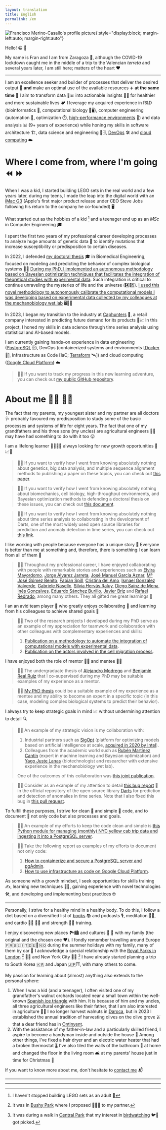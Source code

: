 ```yaml
---
layout: translation
title: English
permalink: /en
---
```


![Francisco Merino-Casallo's profile picture](images/profile-circle-small.png){:style="display:block; margin-left:auto; margin-right:auto"}

Hello! :grinning: :wave:

My name is Fran and I am from Zaragoza :city_sunrise:, although the COVID-19 lockdown caught me in the middle of a trip to the Valencian *terreta* and several years later, I am still here; matters of the heart :heart:

***

I am an excellence seeker and builder of processes that deliver the desired output :bullettrain_front: **and** make an optimal use of the available resources :airplane: **at the same time** :ship: I aim to transform data :microscope::bar_chart: into actionable insights :pill::bulb: for healthier and more sustainable lives :camping: I leverage my acquired experience in R&D (bioinformatics :dna:, computational biology :microscope::desktop_computer:), computer engineering (automation :robot:, optimization :stopwatch:, [high-performance environments](https://en.wikipedia.org/wiki/High-performance_computing) :rocket:) and data analysis :bar_chart: (9+ years of experience) while honing my skills in software architecture :building_construction:, data science and engineering :abacus::file_cabinet:, [DevOps](https://en.wikipedia.org/wiki/DevOps) :hammer_and_wrench: and [cloud computing](https://en.wikipedia.org/wiki/Cloud_computing) :cloud:

# Where I come from, where I'm going :rewind: :fast_forward:

When I was a kid, I started building LEGO sets in the real world and a few years later, during my teens, I made the leap into the digital world with an [iMac G3](https://en.wikipedia.org/wiki/IMac_G3) (Apple's first major product release under CEO Steve Jobs following his return to the company he co-founded) :desktop_computer:

What started out as the hobbies of a kid [^1] and a teenager end up as an *MSc* in Computer Engineering :mortar_board:

I spent the first two years of my professional career developing processes to analyze huge amounts of genetic data :dna: to identify mutations that increase susceptibility or predisposition to certain diseases.

In 2022, I defended [my doctoral thesis](https://bit.ly/3ZvdCZz) :mortar_board: in Biomedical Engineering, focused on modeling and predicting the behavior of complex biological systems :crystal_ball::microscope: [During my PhD, I implemented an autonomous methodology based on Bayesian optimization techniques that facilitates the integration of theoretical studies with experimental data](https://bit.ly/3YWEfpp). Such integration is critical to continue unraveling the mysteries of life and the universe (:four::two:). [I used this novel methodology to autonomously calibrate the computational models I was developing based on experimental data collected by my colleagues at the mechanobiology wet lab](https://bit.ly/3UHVPuY) :desktop_computer::arrows_counterclockwise::microscope:

In 2023, I began my transition to the industry at [Caphunters](https://caphunters.com/en/) :billed_cap:, a retail company interested in predicting future demand for its products :crystal_ball::chart_with_upwards_trend: In this project, I honed my skills in data science through time series analysis using statistical and AI-based models.

I am currently gaining hands-on experience in data engineering ([PostgreSQL](https://www.postgresql.org/) :file_cabinet:), DevOps (containerized systems and environments [[Docker](https://www.docker.com/) :whale2:], Infrastructure as Code [IaC; [Terraform](https://www.terraform.io/) :artificial_satellite:]) and cloud computing ([Google Cloud Platform](https://cloud.google.com/)) :cloud:

> :sassy_man: If you want to track my progress in this new learning adventure, you can check out [my public GitHub repository](https://bit.ly/3Y5erHr).

# About me :man_scientist: :man_technologist:

The fact that my parents, my youngest sister and my partner are all doctors :stethoscope: probably favoured my predisposition to study some of the basic processes and systems of life for eight years. The fact that one of my grandfathers and his three sons (my uncles) are agricultural engineers :man_farmer: may have had something to do with it too :stuck_out_tongue:

I am a lifelong learner :open_book::memo::man_scientist: always looking for new growth opportunities :repeat::chart_with_upwards_trend::rocket:

> :sassy_man: If you want to verify how I went from knowing absolutely nothing about genetics, big data analysis, and multiple sequence alignment methods to publishing a paper on these topics, you can check out [this paper](https://bit.ly/3TEFkPV).

> :sassy_man: If you want to verify how I went from knowing absolutely nothing about biomechanics, cell biology, high-throughput environments, and Bayesian optimization methods to defending a doctoral thesis on these issues, you can check out [this document](https://bit.ly/3ZvdCZz).

> :sassy_man: If you want to verify how I went from knowing absolutely nothing about time series analysis to collaborating in the development of Darts, one of the most widely used open source libraries for prediction and anomaly detection in time series, you can check out [this link](https://bit.ly/4dd3HuU).

I like working with people because everyone has a unique story :bust_in_silhouette: Everyone is better than me at something and, therefore, there is something I can learn from all of them :100:

> :sassy_man: Throughout my professional career, I have enjoyed collaborating with people with remarkable stories and experiences such as [Elvira Mayordomo](http://webdiis.unizar.es/~elvira/), [Jorge Álvarez Jarreta](https://www.linkedin.com/in/jorge-%C3%A1lvarez-jarreta-95a6162a/), [José Manuel García Aznar](https://m2be.unizar.es/people/jmgaraz/), [Mª José Gómez Benito](https://m2be.unizar.es/people/mjose-gomez-benito/), [Fabian Spill](https://www.linkedin.com/in/fabian-spill-37504250/), [Cristina del Amo](https://www.linkedin.com/in/cristinadelamomateos/), [Ismael González Valverde](https://www.linkedin.com/in/ismael-gonzalez-valverde/), [Gabriele Nasello](https://www.linkedin.com/in/gnasello/), [Silvia Hervás Raluy](https://www.linkedin.com/in/silviahervasraluy/), [Diego Saínz de Mena](https://www.linkedin.com/in/diego-sainz-de-mena), [Inês Gonçalves](https://www.linkedin.com/in/inesggoncalves/), [Eduardo Sánchez Burillo](https://www.linkedin.com/in/eduardo-s%C3%A1nchez-burillo-2638b8194/), [Javier Briz](https://www.linkedin.com/in/javier-briz-3a7a0a23/) and [Rafael Redrado](https://www.linkedin.com/in/rafaelredrado), among many others. They all gifted me great learnings :orange_heart:

I an an avid team player :busts_in_silhouette: who greatly enjoys collaborating :handshake: and learning from his colleagues to achieve shared goals :dart:

> :sassy_man: Two of the research projects I developed during my PhD serve as an example of my appreciation for teamwork and collaboration with other colleagues with complementary experiences and skills:
> 1. [Publication on a methodology to automate the integration of computational models with experimental data](https://bit.ly/3ZC66w7).
> 2. [Publication on the actors involved in the cell migration process](https://bit.ly/3zww1KQ).

I have enjoyed both the role of mentor :man_teacher: and mentee :man_student:

> :sassy_man: The undergraduate thesis of [Alejandro Modrego](https://bit.ly/4eAGmnV) and [Benjamín Real Ruiz](https://bit.ly/4eh4b4j) that I co-supervised during my PhD may be suitable examples of my experience as a mentor.

> :sassy_man: [My PhD thesis](https://bit.ly/3ZvdCZz) could be a suitable example of my experience as a mentee and my ability to become an expert in a specific topic (in this case, modeling complex biological systems to predict their behavior).

I always try to keep strategic goals in mind :chart_with_upwards_trend: without undermining attention to detail :mag:

> :sassy_man: An example of my strategic vision is my collaboration with:
> 1. Industrial partners such as [SigOpt](https://sigopt.org/) (platform for optimizing models based on artificial intelligence at scale, [acquired in 2020 by Intel](https://www.intel.com/content/www/us/en/newsroom/news/sigopt-to-scale-ai-productivity-performance.html)).
> 2. Colleagues from the academic world such as [Rubén Martínez Cantín](https://webdiis.unizar.es/~rmcantin/index.php) (expert in machine learning and Bayesian optimization) and [Yago Juste Lanas](https://www.linkedin.com/in/yagojustelanas/) (biotechnologist and researcher with extensive experience in the mechanobiology wet lab).
>
> One of the outcomes of this collaboration was [this joint publication](https://bit.ly/3ZC66w7).

> :sassy_man: Consider as an example of my attention to detail [this bug report](https://bit.ly/4eQwgiS) :bug: in the official repository of the open source library [Darts](https://unit8co.github.io/darts/) for prediction and detection of anomalies in time series. Note that I also fixed this bug in [this pull request](https://bit.ly/4dd3HuU).

To fulfill these purposes, I strive for clean :sponge: and simple :beginner: code, and to document :pencil: not only code but also processes and goals.

> :sassy_man: An example of my efforts to keep the code clean and simple is [this Python module for managing (monthly) NYC yellow cab trip data and ingesting it into a PostgreSQL server](https://bit.ly/3N7fBMd).

> :sassy_man: Take the following report as examples of my efforts to document not only code:
> 1. [How to containerize and secure a PostgreSQL server and pgAdmin](https://bit.ly/3N6ofKU).
> 2. [How to use infrastructure as code on Google Cloud Platform](https://bit.ly/4eHnXWA).

As someone with a growth mindset, I seek opportunities for skills training :writing_hand:, learning new techniques :construction_worker_man:, gaining experience with novel technologies :hammer_and_wrench:, and developing and implementing best practices :nerd_face:

***

Personally, I strive for a healthy mind in a healthy body. To do this, I follow a diet based on a diversified list of [books](https://bit.ly/3N5FOuq) :books: and podcasts :studio_microphone:, meditation :lotus_position_man:, and cardio :running_man: :swimming_man: and strength :weight_lifting_man: training.

I enjoy discovering new places :national_park::cityscape: and cultures :japanese_ogre: :european_castle: with my family (the original and the chosen one :heart:). I fondly remember travelling around Europe :fr::belgium::it::de::scotland::norway: during the summer holidays with my family, many of them by car :minibus: I acknowledge a special relationship with the [Royal Parks in London](https://www.royalparks.org.uk/) [^2] :deer::deciduous_tree: and New York City :taxi::statue_of_liberty: [^3] I have already started planning a trip to South Korea :kr: and Japan :jp::shinto_shrine:, with many others to come.

My passion for learning about (almost) anything also extends to the personal sphere:

1. When I was a kid (and a teenager), I often visited one of my grandfather's walnut orchards located near a small town within the well-known [Spanish ice triangle](https://fascinatingspain.com/place-to-visit/what-to-see-in-aragon/what-to-see-in-teruel/the-ice-triangle-this-is-the-coldest-corner-of-spain/) with him. It is because of him and my uncles, all three agricultural engineers like their father, that I am also interested in agriculture :seedling::ear_of_rice: I no longer harvest walnuts in [Daroca](https://www.spain.info/en/destination/daroca/), but in 2023 I established the annual tradition of harvesting olives on the olive grove :olive: that a dear friend has in [Ontinyent](https://www.comunitatvalenciana.com/en/valencia/ontinyent).
2. With the assistance of my father-in-law and a particularly skilled friend, I aspire to become a handyman inside and outside the house :toolbox: Among other things, I've fixed a hair dryer and an electric water heater that had a broken thermostat :thermometer: I've also tiled the walls of the bathroom :bathtub: at home and changed the floor in the living room :couch_and_lamp: at my parents' house just in time for Christmas :christmas_tree:

If you want to know more about me, don't hesitate to [contact me](mailto:francisco.merinocasallo+githubio@gmail.com?subject=[GitHub%20Page]%20Hi!) :mailbox_with_mail:

***
***

[^1]: I haven't stopped building LEGO sets as an adult :shushing_face:
[^2]: It was in [Bushy Park](https://www.royalparks.org.uk/visit/parks/bushy-park) where I proposed :kneeling_man::ring: to my partner.
[^3]: It was during a walk in [Central Park](https://www.centralparknyc.org/) that my interest in [birdwatching](https://en.wikipedia.org/wiki/Birdwatching) :bird::telescope: got picked.